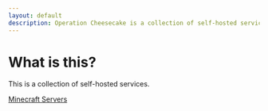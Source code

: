 ```yaml
---
layout: default
description: Operation Cheesecake is a collection of self-hosted services.
---
```


# What is this?

This is a collection of self-hosted services.

[Minecraft Servers](/minecraft)
